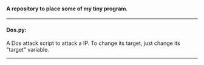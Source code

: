 #### A repository to place some of my tiny program.
___
#### Dos.py:
A Dos attack script to attack a IP. To change its target, just change its "target" variable.
___

